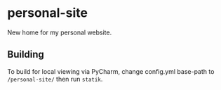 # personal-site
New home for my personal website.

## Building

To build for local viewing via PyCharm, change config.yml base-path to
`/personal-site/` then run `statik`.
